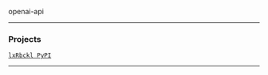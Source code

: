 openai-api

---

### Projects
[`lxRbckl PyPI`](https://github.com/lxRbckl/lxRbckl/blob/PyPI/README.md)

---